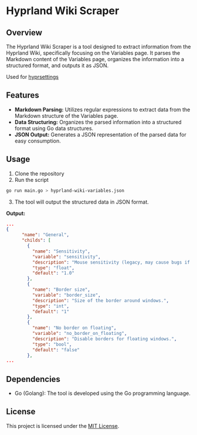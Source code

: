 # Hyprland Wiki Scraper

## Overview

The Hyprland Wiki Scraper is a tool designed to extract information from the Hyprland Wiki, specifically focusing on the Variables page. It parses the Markdown content of the Variables page, organizes the information into a structured format, and outputs it as JSON.

Used for [hyprsettings](https://github.com/anotherhadi/hyprsettings)

## Features

- **Markdown Parsing:** Utilizes regular expressions to extract data from the Markdown structure of the Variables page.
- **Data Structuring:** Organizes the parsed information into a structured format using Go data structures.
- **JSON Output:** Generates a JSON representation of the parsed data for easy consumption.

## Usage

1. Clone the repository
2. Run the script

```bash
go run main.go > hyprland-wiki-variables.json
```

3. The tool will output the structured data in JSON format.

**Output:**

```json
...
{
      "name": "General",
      "childs": [
        {
          "name": "Sensitivity",
          "variable": "sensitivity",
          "description": "Mouse sensitivity (legacy, may cause bugs if not 1, prefer `input:sensitivity`).",
          "type": "float",
          "default": "1.0"
        },
        {
          "name": "Border size",
          "variable": "border_size",
          "description": "Size of the border around windows.",
          "type": "int",
          "default": "1"
        },
        {
          "name": "No border on floating",
          "variable": "no_border_on_floating",
          "description": "Disable borders for floating windows.",
          "type": "bool",
          "default": "false"
        },
...
```

## Dependencies

- Go (Golang): The tool is developed using the Go programming language.

## License

This project is licensed under the [MIT License](LICENSE).
